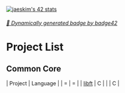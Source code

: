 [![jaeskim's 42 stats](https://badge42.herokuapp.com/api/stats/floogman?privacyName=true&privacyEmail=true)](https://github.com/JaeSeoKim/badge42)

###### [🚀 Dynamically generated badge by badge42](https://github.com/JaeSeoKim/badge42)

# Project List
## Common Core
| Project | Language |
| = | = |
| [libft](https://github.com/excubitrix/42cursus/tree/main/libft) | C |
| []() | C |

